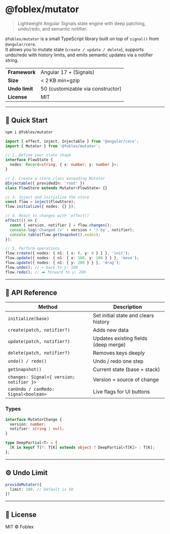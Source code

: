 # @foblex/mutator

> Lightweight Angular Signals state engine with deep patching, undo/redo, and semantic notifier.

`@foblex/mutator` is a small TypeScript library built on top of `signal()` from `@angular/core`.  
It allows you to mutate state (`create / update / delete`), supports undo/redo with history limits, and emits semantic updates via a notifier string.

|                     |                                   |
|---------------------|-----------------------------------|
| **Framework**       | Angular 17 + (Signals)            |
| **Size**            | < 2 KB min+gzip                   |
| **Undo limit**      | 50 (customizable via constructor) |
| **License**         | MIT                               |

---

## 🚀 Quick Start

```bash
npm i @foblex/mutator
```

```ts
import { effect, inject, Injectable } from '@angular/core';
import { Mutator } from '@foblex/mutator';

// 1. Define your state shape
interface FlowState {
  nodes: Record<string, { x: number; y: number }>;
}

// 2. Create a store class extending Mutator
@Injectable({ providedIn: 'root' })
class FlowStore extends Mutator<FlowState> {}

// 3. Inject and initialize the store
const flow = inject(FlowStore);
flow.initialize({ nodes: {} });

// 4. React to changes with `effect()`
effect(() => {
  const { version, notifier } = flow.changes();
  console.log('Changed (v' + version + ') by', notifier);
  console.table(flow.getSnapshot().nodes);
});

// 5. Perform operations
flow.create({ nodes: { n1: { x: 0, y: 0 } } }, 'init');
flow.update({ nodes: { n1: { x: 100, y: 100 } } }, 'move');
flow.update({ nodes: { n1: { y: 200 } } }, 'drag');
flow.undo(); // ⬅️ back to y: 100
flow.redo(); // ➡️ forward to y: 200
```

---
## 🔧 API Reference

| Method                                   | Description                                              |
|------------------------------------------|----------------------------------------------------------|
| `initialize(base)`                       | Set initial state and clears history                     |
| `create(patch, notifier?)`               | Adds new data                                            |
| `update(patch, notifier?)`               | Updates existing fields (deep merge)                     |
| `delete(patch, notifier?)`               | Removes keys deeply                                      |
| `undo() / redo()`                        | Undo / redo one step                                     |
| `getSnapshot()`                          | Current state (base + stack)                             |
| `changes: Signal<{ version; notifier }>` | Version + source of change                               |
| `canUndo / canRedo: Signal<boolean>`     | Live flags for UI buttons                                |

### Types

```ts
interface MutatorChange {
  version: number;
  notifier: string | null;
}

type DeepPartial<T> = {
  [K in keyof T]?: T[K] extends object ? DeepPartial<T[K]> : T[K];
};
```

---

## ⚙️ Undo Limit

```ts
provideMutator({
  limit: 100, // Default is 50
})
```

---

## 📄 License

MIT © Foblex
